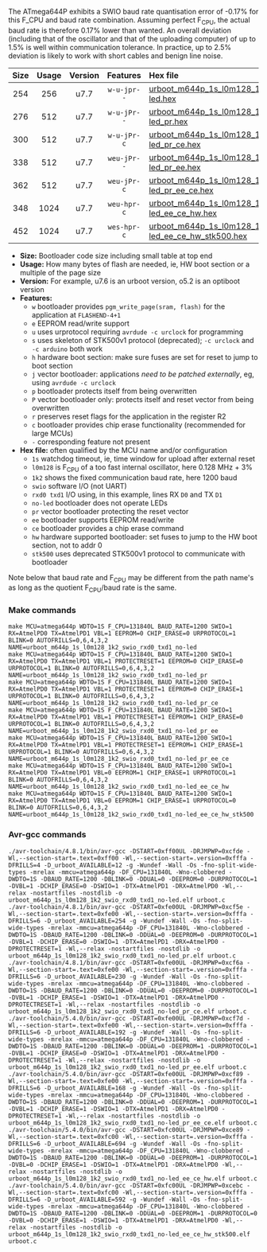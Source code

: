 The ATmega644P exhibits a SWIO baud rate quantisation error of -0.17% for this F_CPU and baud rate combination. Assuming perfect F<sub>CPU</sub>, the actual baud rate is therefore 0.17% lower than wanted. An overall deviation (including that of the oscillator and that of the uploading computer) of up to 1.5% is well within communication tolerance. In practice, up to 2.5% deviation is likely to work with short cables and benign line noise.

|Size|Usage|Version|Features|Hex file|
|:-:|:-:|:-:|:-:|:--|
|254|256|u7.7|`w-u-jpr--`|[urboot_m644p_1s_l0m128_1k2_swio_rxd0_txd1_no-led.hex](https://raw.githubusercontent.com/stefanrueger/urboot.hex/main/boards/sanguino/atmega644p/watchdog_1_s/internal_oscillator%2B3%25/%2B0m128000_hz/%2B%2B%2B1k2_baud/uart0_rxd0_txd1/no-led/urboot_m644p_1s_l0m128_1k2_swio_rxd0_txd1_no-led.hex)|
|276|512|u7.7|`w-u-jPr--`|[urboot_m644p_1s_l0m128_1k2_swio_rxd0_txd1_no-led_pr.hex](https://raw.githubusercontent.com/stefanrueger/urboot.hex/main/boards/sanguino/atmega644p/watchdog_1_s/internal_oscillator%2B3%25/%2B0m128000_hz/%2B%2B%2B1k2_baud/uart0_rxd0_txd1/no-led/urboot_m644p_1s_l0m128_1k2_swio_rxd0_txd1_no-led_pr.hex)|
|300|512|u7.7|`w-u-jPr-c`|[urboot_m644p_1s_l0m128_1k2_swio_rxd0_txd1_no-led_pr_ce.hex](https://raw.githubusercontent.com/stefanrueger/urboot.hex/main/boards/sanguino/atmega644p/watchdog_1_s/internal_oscillator%2B3%25/%2B0m128000_hz/%2B%2B%2B1k2_baud/uart0_rxd0_txd1/no-led/urboot_m644p_1s_l0m128_1k2_swio_rxd0_txd1_no-led_pr_ce.hex)|
|338|512|u7.7|`weu-jPr--`|[urboot_m644p_1s_l0m128_1k2_swio_rxd0_txd1_no-led_pr_ee.hex](https://raw.githubusercontent.com/stefanrueger/urboot.hex/main/boards/sanguino/atmega644p/watchdog_1_s/internal_oscillator%2B3%25/%2B0m128000_hz/%2B%2B%2B1k2_baud/uart0_rxd0_txd1/no-led/urboot_m644p_1s_l0m128_1k2_swio_rxd0_txd1_no-led_pr_ee.hex)|
|362|512|u7.7|`weu-jPr-c`|[urboot_m644p_1s_l0m128_1k2_swio_rxd0_txd1_no-led_pr_ee_ce.hex](https://raw.githubusercontent.com/stefanrueger/urboot.hex/main/boards/sanguino/atmega644p/watchdog_1_s/internal_oscillator%2B3%25/%2B0m128000_hz/%2B%2B%2B1k2_baud/uart0_rxd0_txd1/no-led/urboot_m644p_1s_l0m128_1k2_swio_rxd0_txd1_no-led_pr_ee_ce.hex)|
|348|1024|u7.7|`weu-hpr-c`|[urboot_m644p_1s_l0m128_1k2_swio_rxd0_txd1_no-led_ee_ce_hw.hex](https://raw.githubusercontent.com/stefanrueger/urboot.hex/main/boards/sanguino/atmega644p/watchdog_1_s/internal_oscillator%2B3%25/%2B0m128000_hz/%2B%2B%2B1k2_baud/uart0_rxd0_txd1/no-led/urboot_m644p_1s_l0m128_1k2_swio_rxd0_txd1_no-led_ee_ce_hw.hex)|
|452|1024|u7.7|`wes-hpr-c`|[urboot_m644p_1s_l0m128_1k2_swio_rxd0_txd1_no-led_ee_ce_hw_stk500.hex](https://raw.githubusercontent.com/stefanrueger/urboot.hex/main/boards/sanguino/atmega644p/watchdog_1_s/internal_oscillator%2B3%25/%2B0m128000_hz/%2B%2B%2B1k2_baud/uart0_rxd0_txd1/no-led/urboot_m644p_1s_l0m128_1k2_swio_rxd0_txd1_no-led_ee_ce_hw_stk500.hex)|

- **Size:** Bootloader code size including small table at top end
- **Usage:** How many bytes of flash are needed, ie, HW boot section or a multiple of the page size
- **Version:** For example, u7.6 is an urboot version, o5.2 is an optiboot version
- **Features:**
  + `w` bootloader provides `pgm_write_page(sram, flash)` for the application at `FLASHEND-4+1`
  + `e` EEPROM read/write support
  + `u` uses urprotocol requiring `avrdude -c urclock` for programming
  + `s` uses skeleton of STK500v1 protocol (deprecated); `-c urclock` and `-c arduino` both work
  + `h` hardware boot section: make sure fuses are set for reset to jump to boot section
  + `j` vector bootloader: applications *need to be patched externally*, eg, using `avrdude -c urclock`
  + `p` bootloader protects itself from being overwritten
  + `P` vector bootloader only: protects itself and reset vector from being overwritten
  + `r` preserves reset flags for the application in the register R2
  + `c` bootloader provides chip erase functionality (recommended for large MCUs)
  + `-` corresponding feature not present
- **Hex file:** often qualified by the MCU name and/or configuration
  + `1s` watchdog timeout, ie, time window for upload after external reset
  + `l0m128` is F<sub>CPU</sub> of a too fast internal oscillator, here 0.128 MHz + 3%
  + `1k2` shows the fixed communication baud rate, here 1200 baud
  + `swio` software I/O (not UART)
  + `rxd0 txd1` I/O using, in this example, lines RX `D0` and TX `D1`
  + `no-led` bootloader does not operate LEDs
  + `pr` vector bootloader protecting the reset vector
  + `ee` bootloader supports EEPROM read/write
  + `ce` bootloader provides a chip erase command
  + `hw` hardware supported bootloader: set fuses to jump to the HW boot section, not to addr 0
  + `stk500` uses deprecated STK500v1 protocol to communicate with bootloader


Note below that baud rate and F<sub>CPU</sub> may be different from the path name's as long as the quotient F<sub>CPU</sub>/baud rate is the same.

### Make commands
```
make MCU=atmega644p WDTO=1S F_CPU=131840L BAUD_RATE=1200 SWIO=1 RX=AtmelPD0 TX=AtmelPD1 VBL=1 EEPROM=0 CHIP_ERASE=0 URPROTOCOL=1 BLINK=0 AUTOFRILLS=0,6,4,3,2 NAME=urboot_m644p_1s_l0m128_1k2_swio_rxd0_txd1_no-led
make MCU=atmega644p WDTO=1S F_CPU=131840L BAUD_RATE=1200 SWIO=1 RX=AtmelPD0 TX=AtmelPD1 VBL=1 PROTECTRESET=1 EEPROM=0 CHIP_ERASE=0 URPROTOCOL=1 BLINK=0 AUTOFRILLS=0,6,4,3,2 NAME=urboot_m644p_1s_l0m128_1k2_swio_rxd0_txd1_no-led_pr
make MCU=atmega644p WDTO=1S F_CPU=131840L BAUD_RATE=1200 SWIO=1 RX=AtmelPD0 TX=AtmelPD1 VBL=1 PROTECTRESET=1 EEPROM=0 CHIP_ERASE=1 URPROTOCOL=1 BLINK=0 AUTOFRILLS=0,6,4,3,2 NAME=urboot_m644p_1s_l0m128_1k2_swio_rxd0_txd1_no-led_pr_ce
make MCU=atmega644p WDTO=1S F_CPU=131840L BAUD_RATE=1200 SWIO=1 RX=AtmelPD0 TX=AtmelPD1 VBL=1 PROTECTRESET=1 EEPROM=1 CHIP_ERASE=0 URPROTOCOL=1 BLINK=0 AUTOFRILLS=0,6,4,3,2 NAME=urboot_m644p_1s_l0m128_1k2_swio_rxd0_txd1_no-led_pr_ee
make MCU=atmega644p WDTO=1S F_CPU=131840L BAUD_RATE=1200 SWIO=1 RX=AtmelPD0 TX=AtmelPD1 VBL=1 PROTECTRESET=1 EEPROM=1 CHIP_ERASE=1 URPROTOCOL=1 BLINK=0 AUTOFRILLS=0,6,4,3,2 NAME=urboot_m644p_1s_l0m128_1k2_swio_rxd0_txd1_no-led_pr_ee_ce
make MCU=atmega644p WDTO=1S F_CPU=131840L BAUD_RATE=1200 SWIO=1 RX=AtmelPD0 TX=AtmelPD1 VBL=0 EEPROM=1 CHIP_ERASE=1 URPROTOCOL=1 BLINK=0 AUTOFRILLS=0,6,4,3,2 NAME=urboot_m644p_1s_l0m128_1k2_swio_rxd0_txd1_no-led_ee_ce_hw
make MCU=atmega644p WDTO=1S F_CPU=131840L BAUD_RATE=1200 SWIO=1 RX=AtmelPD0 TX=AtmelPD1 VBL=0 EEPROM=1 CHIP_ERASE=1 URPROTOCOL=0 BLINK=0 AUTOFRILLS=0,6,4,3,2 NAME=urboot_m644p_1s_l0m128_1k2_swio_rxd0_txd1_no-led_ee_ce_hw_stk500
```

### Avr-gcc commands
```
./avr-toolchain/4.8.1/bin/avr-gcc -DSTART=0xff00UL -DRJMPWP=0xcfde -Wl,--section-start=.text=0xff00 -Wl,--section-start=.version=0xfffa -DFRILLS=4 -D_urboot_AVAILABLE=12 -g -Wundef -Wall -Os -fno-split-wide-types -mrelax -mmcu=atmega644p -DF_CPU=131840L -Wno-clobbered -DWDTO=1S -DBAUD_RATE=1200 -DBLINK=0 -DDUAL=0 -DEEPROM=0 -DURPROTOCOL=1 -DVBL=1 -DCHIP_ERASE=0 -DSWIO=1 -DTX=AtmelPD1 -DRX=AtmelPD0 -Wl,--relax -nostartfiles -nostdlib -o urboot_m644p_1s_l0m128_1k2_swio_rxd0_txd1_no-led.elf urboot.c
./avr-toolchain/4.8.1/bin/avr-gcc -DSTART=0xfe00UL -DRJMPWP=0xcf5e -Wl,--section-start=.text=0xfe00 -Wl,--section-start=.version=0xfffa -DFRILLS=6 -D_urboot_AVAILABLE=254 -g -Wundef -Wall -Os -fno-split-wide-types -mrelax -mmcu=atmega644p -DF_CPU=131840L -Wno-clobbered -DWDTO=1S -DBAUD_RATE=1200 -DBLINK=0 -DDUAL=0 -DEEPROM=0 -DURPROTOCOL=1 -DVBL=1 -DCHIP_ERASE=0 -DSWIO=1 -DTX=AtmelPD1 -DRX=AtmelPD0 -DPROTECTRESET=1 -Wl,--relax -nostartfiles -nostdlib -o urboot_m644p_1s_l0m128_1k2_swio_rxd0_txd1_no-led_pr.elf urboot.c
./avr-toolchain/4.8.1/bin/avr-gcc -DSTART=0xfe00UL -DRJMPWP=0xcf6a -Wl,--section-start=.text=0xfe00 -Wl,--section-start=.version=0xfffa -DFRILLS=6 -D_urboot_AVAILABLE=230 -g -Wundef -Wall -Os -fno-split-wide-types -mrelax -mmcu=atmega644p -DF_CPU=131840L -Wno-clobbered -DWDTO=1S -DBAUD_RATE=1200 -DBLINK=0 -DDUAL=0 -DEEPROM=0 -DURPROTOCOL=1 -DVBL=1 -DCHIP_ERASE=1 -DSWIO=1 -DTX=AtmelPD1 -DRX=AtmelPD0 -DPROTECTRESET=1 -Wl,--relax -nostartfiles -nostdlib -o urboot_m644p_1s_l0m128_1k2_swio_rxd0_txd1_no-led_pr_ce.elf urboot.c
./avr-toolchain/5.4.0/bin/avr-gcc -DSTART=0xfe00UL -DRJMPWP=0xcf7d -Wl,--section-start=.text=0xfe00 -Wl,--section-start=.version=0xfffa -DFRILLS=6 -D_urboot_AVAILABLE=192 -g -Wundef -Wall -Os -fno-split-wide-types -mrelax -mmcu=atmega644p -DF_CPU=131840L -Wno-clobbered -DWDTO=1S -DBAUD_RATE=1200 -DBLINK=0 -DDUAL=0 -DEEPROM=1 -DURPROTOCOL=1 -DVBL=1 -DCHIP_ERASE=0 -DSWIO=1 -DTX=AtmelPD1 -DRX=AtmelPD0 -DPROTECTRESET=1 -Wl,--relax -nostartfiles -nostdlib -o urboot_m644p_1s_l0m128_1k2_swio_rxd0_txd1_no-led_pr_ee.elf urboot.c
./avr-toolchain/5.4.0/bin/avr-gcc -DSTART=0xfe00UL -DRJMPWP=0xcf89 -Wl,--section-start=.text=0xfe00 -Wl,--section-start=.version=0xfffa -DFRILLS=6 -D_urboot_AVAILABLE=168 -g -Wundef -Wall -Os -fno-split-wide-types -mrelax -mmcu=atmega644p -DF_CPU=131840L -Wno-clobbered -DWDTO=1S -DBAUD_RATE=1200 -DBLINK=0 -DDUAL=0 -DEEPROM=1 -DURPROTOCOL=1 -DVBL=1 -DCHIP_ERASE=1 -DSWIO=1 -DTX=AtmelPD1 -DRX=AtmelPD0 -DPROTECTRESET=1 -Wl,--relax -nostartfiles -nostdlib -o urboot_m644p_1s_l0m128_1k2_swio_rxd0_txd1_no-led_pr_ee_ce.elf urboot.c
./avr-toolchain/5.4.0/bin/avr-gcc -DSTART=0xfc00UL -DRJMPWP=0xce89 -Wl,--section-start=.text=0xfc00 -Wl,--section-start=.version=0xfffa -DFRILLS=6 -D_urboot_AVAILABLE=694 -g -Wundef -Wall -Os -fno-split-wide-types -mrelax -mmcu=atmega644p -DF_CPU=131840L -Wno-clobbered -DWDTO=1S -DBAUD_RATE=1200 -DBLINK=0 -DDUAL=0 -DEEPROM=1 -DURPROTOCOL=1 -DVBL=0 -DCHIP_ERASE=1 -DSWIO=1 -DTX=AtmelPD1 -DRX=AtmelPD0 -Wl,--relax -nostartfiles -nostdlib -o urboot_m644p_1s_l0m128_1k2_swio_rxd0_txd1_no-led_ee_ce_hw.elf urboot.c
./avr-toolchain/5.4.0/bin/avr-gcc -DSTART=0xfc00UL -DRJMPWP=0xcebc -Wl,--section-start=.text=0xfc00 -Wl,--section-start=.version=0xfffa -DFRILLS=6 -D_urboot_AVAILABLE=592 -g -Wundef -Wall -Os -fno-split-wide-types -mrelax -mmcu=atmega644p -DF_CPU=131840L -Wno-clobbered -DWDTO=1S -DBAUD_RATE=1200 -DBLINK=0 -DDUAL=0 -DEEPROM=1 -DURPROTOCOL=0 -DVBL=0 -DCHIP_ERASE=1 -DSWIO=1 -DTX=AtmelPD1 -DRX=AtmelPD0 -Wl,--relax -nostartfiles -nostdlib -o urboot_m644p_1s_l0m128_1k2_swio_rxd0_txd1_no-led_ee_ce_hw_stk500.elf urboot.c
```

